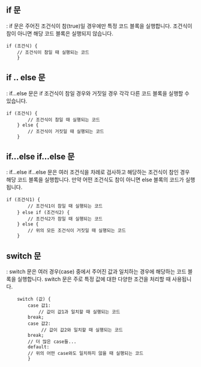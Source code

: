 ## if 문
: if 문은 주어진 조건식이 참(true)일 경우에만 특정 코드 블록을 실행합니다. 조건식이 참이 아니면 해당 코드 블록은 실행되지 않습니다.

    if (조건식) {
        // 조건식이 참일 때 실행되는 코드
        }

## if .. else 문
: if...else 문은 if 조건식이 참일 경우와 거짓일 경우 각각 다른 코드 블록을 실행할 수 있습니다.

    if (조건식) {
            // 조건식이 참일 때 실행되는 코드
        } else {
            // 조건식이 거짓일 때 실행되는 코드
        }

## if...else if...else 문
: if...else if...else 문은 여러 조건식을 차례로 검사하고 해당하는 조건식이 참인 경우 해당 코드 블록을 실행합니다. 만약 어떤 조건식도 참이 아니면 else 블록의 코드가 실행됩니다.

    if (조건식1) {
            // 조건식1이 참일 때 실행되는 코드
        } else if (조건식2) {
            // 조건식2가 참일 때 실행되는 코드
        } else {
            // 위의 모든 조건식이 거짓일 때 실행되는 코드
        }

## switch 문
: switch 문은 여러 경우(case) 중에서 주어진 값과 일치하는 경우에 해당하는 코드 블록을 실행합니다. switch 문은 주로 특정 값에 대한 다양한 조건을 처리할 때 사용됩니다.

        switch (값) {
            case 값1:
                // 값이 값1과 일치할 때 실행되는 코드
            break;
            case 값2:
                 // 값이 값2와 일치할 때 실행되는 코드
            break;
            // 더 많은 case들...
            default:
            // 위의 어떤 case와도 일치하지 않을 때 실행되는 코드
            }